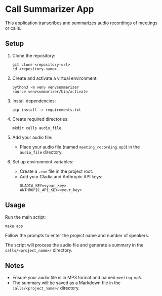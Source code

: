 # Call Summarizer App

This application transcribes and summarizes audio recordings of meetings or calls.

## Setup

1. Clone the repository:
   ```
   git clone <repository-url>
   cd <repository-name>
   ```

2. Create and activate a virtual environment:
   ```
   python3 -m venv venvsummarizer
   source venvsummarizer/bin/activate 
   ```

3. Install dependencies:
   ```
   pip install -r requirements.txt
   ```

4. Create required directories:
   ```
   mkdir calls audio_file
   ```

5. Add your audio file:
   - Place your audio file (named `meeting_recording.mp3`) in the `audio_file` directory.

6. Set up environment variables:
   - Create a `.env` file in the project root.
   - Add your Gladia and Anthropic API keys:
     ```
     GLADIA_KEY=<your_key>
     ANTHROPIC_API_KEY=<your_key>
     ```

## Usage

Run the main script:

```
make app
```

Follow the prompts to enter the project name and number of speakers.

The script will process the audio file and generate a summary in the `calls/<project_name>/` directory.

## Notes

- Ensure your audio file is in MP3 format and named `meeting.mp3`.
- The summary will be saved as a Markdown file in the `calls/<project_name>/` directory.